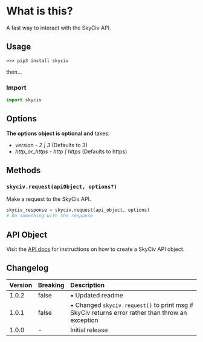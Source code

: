 # What is this?

A fast way to interact with the SkyCiv API.

## Usage

`>>> pip3 install skyciv`

then...

### Import

```py
import skyciv
```

## Options

**The options object is optional and** takes:

* *version* - _2 | 3_ (Defaults to 3)
* *http_or_https* - _http | https_ (Defaults to https)

## Methods

### `skyciv.request(apiObject, options?)`
Make a request to the SkyCiv API.

```py
skyciv_response = skyciv.request(api_object, options)
# Do something with the response
```

## API Object
Visit the [API docs](https://skyciv.com/api/v3/docs/getting-started) for instructions on how to create a SkyCiv API object.

## Changelog

| Version  | Breaking          | Description     |
| :---     | :---              | :---            |
| 1.0.2    | false             | • Updated readme |
| 1.0.1    | false             | • Changed `skyciv.request()` to print msg if SkyCiv returns error rather than throw an exception |
| 1.0.0    | -                 | Initial release |